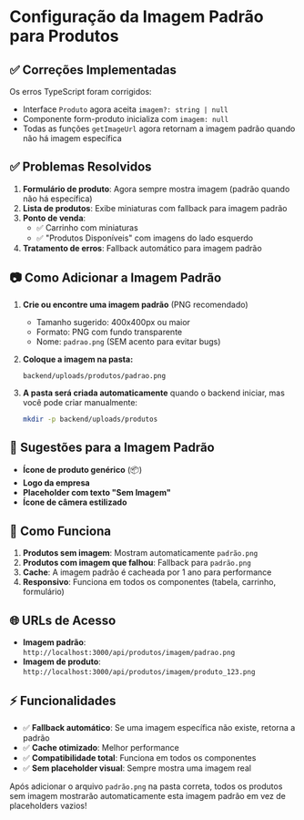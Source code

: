 # Configuração da Imagem Padrão para Produtos

## ✅ Correções Implementadas

Os erros TypeScript foram corrigidos:

- Interface `Produto` agora aceita `imagem?: string | null`
- Componente form-produto inicializa com `imagem: null`
- Todas as funções `getImageUrl` agora retornam a imagem padrão quando não há imagem específica

## ✅ Problemas Resolvidos

1. **Formulário de produto**: Agora sempre mostra imagem (padrão quando não há específica)
2. **Lista de produtos**: Exibe miniaturas com fallback para imagem padrão
3. **Ponto de venda**:
   - ✅ Carrinho com miniaturas
   - ✅ "Produtos Disponíveis" com imagens do lado esquerdo
4. **Tratamento de erros**: Fallback automático para imagem padrão

## 📷 Como Adicionar a Imagem Padrão

1. **Crie ou encontre uma imagem padrão** (PNG recomendado)
   - Tamanho sugerido: 400x400px ou maior
   - Formato: PNG com fundo transparente
   - Nome: `padrao.png` (SEM acento para evitar bugs)

2. **Coloque a imagem na pasta:**

   ```nocod
   backend/uploads/produtos/padrao.png
   ```

3. **A pasta será criada automaticamente** quando o backend iniciar, mas você pode criar manualmente:

   ```bash
   mkdir -p backend/uploads/produtos
   ```

## 🎨 Sugestões para a Imagem Padrão

- **Ícone de produto genérico** (📦)
- **Logo da empresa**
- **Placeholder com texto "Sem Imagem"**
- **Ícone de câmera estilizado**

## 🔧 Como Funciona

1. **Produtos sem imagem**: Mostram automaticamente `padrão.png`
2. **Produtos com imagem que falhou**: Fallback para `padrão.png`
3. **Cache**: A imagem padrão é cacheada por 1 ano para performance
4. **Responsivo**: Funciona em todos os componentes (tabela, carrinho, formulário)

## 🌐 URLs de Acesso

- **Imagem padrão**: `http://localhost:3000/api/produtos/imagem/padrao.png`
- **Imagem de produto**: `http://localhost:3000/api/produtos/imagem/produto_123.png`

## ⚡ Funcionalidades

- ✅ **Fallback automático**: Se uma imagem específica não existe, retorna a padrão
- ✅ **Cache otimizado**: Melhor performance
- ✅ **Compatibilidade total**: Funciona em todos os componentes
- ✅ **Sem placeholder visual**: Sempre mostra uma imagem real

Após adicionar o arquivo `padrão.png` na pasta correta, todos os produtos sem imagem mostrarão automaticamente esta imagem padrão em vez de placeholders vazios!
